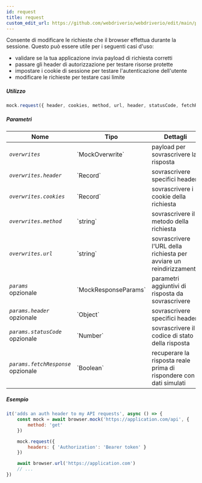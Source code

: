 ```yaml
---
id: request
title: request
custom_edit_url: https://github.com/webdriverio/webdriverio/edit/main/packages/webdriverio/src/commands/mock/request.ts
---
```


Consente di modificare le richieste che il browser effettua durante la sessione. Questo può essere utile per i seguenti casi d'uso:

- validare se la tua applicazione invia payload di richiesta corretti
- passare gli header di autorizzazione per testare risorse protette
- impostare i cookie di sessione per testare l'autenticazione dell'utente
- modificare le richieste per testare casi limite

##### Utilizzo

```js
mock.request({ header, cookies, method, url, header, statusCode, fetchResponse })
```

##### Parametri

<table>
  <thead>
    <tr>
      <th>Nome</th><th>Tipo</th><th>Dettagli</th>
    </tr>
  </thead>
  <tbody>
    <tr>
      <td><code><var>overwrites</var></code></td>
      <td>`MockOverwrite`</td>
      <td>payload per sovrascrivere la risposta</td>
    </tr>
    <tr>
      <td><code><var>overwrites.header</var></code></td>
      <td>`Record<string,string>`</td>
      <td>sovrascrivere specifici header</td>
    </tr>
    <tr>
      <td><code><var>overwrites.cookies</var></code></td>
      <td>`Record<string,string>`</td>
      <td>sovrascrivere i cookie della richiesta</td>
    </tr>
    <tr>
      <td><code><var>overwrites.method</var></code></td>
      <td>`string`</td>
      <td>sovrascrivere il metodo della richiesta</td>
    </tr>
    <tr>
      <td><code><var>overwrites.url</var></code></td>
      <td>`string`</td>
      <td>sovrascrivere l'URL della richiesta per avviare un reindirizzamento</td>
    </tr>
    <tr>
      <td><code><var>params</var></code><br /><span className="label labelWarning">opzionale</span></td>
      <td>`MockResponseParams`</td>
      <td>parametri aggiuntivi di risposta da sovrascrivere</td>
    </tr>
    <tr>
      <td><code><var>params.header</var></code><br /><span className="label labelWarning">opzionale</span></td>
      <td>`Object`</td>
      <td>sovrascrivere specifici header</td>
    </tr>
    <tr>
      <td><code><var>params.statusCode</var></code><br /><span className="label labelWarning">opzionale</span></td>
      <td>`Number`</td>
      <td>sovrascrivere il codice di stato della risposta</td>
    </tr>
    <tr>
      <td><code><var>params.fetchResponse</var></code><br /><span className="label labelWarning">opzionale</span></td>
      <td>`Boolean`</td>
      <td>recuperare la risposta reale prima di rispondere con dati simulati</td>
    </tr>
  </tbody>
</table>

##### Esempio

```js title="respond.js"
it('adds an auth header to my API requests', async () => {
    const mock = await browser.mock('https://application.com/api', {
        method: 'get'
    })

    mock.request({
        headers: { 'Authorization': 'Bearer token' }
    })

    await browser.url('https://application.com')
    // ...
})
```